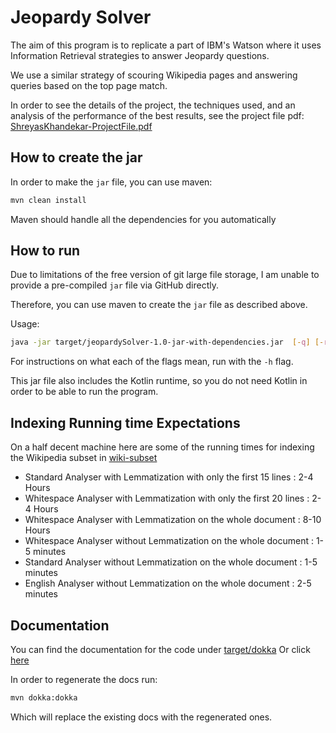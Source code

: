 # Jeopardy Solver

The aim of this program is to replicate a part of IBM's Watson where it uses
Information Retrieval strategies to answer Jeopardy questions.

We use a similar strategy of scouring Wikipedia pages and answering queries
based on the top page match.

In order to see the details of the project, the techniques used, and an analysis
of the performance of the best results, see the project file pdf: 
[ShreyasKhandekar-ProjectFile.pdf](ShreyasKhandekar-ProjectFile.pdf)

## How to create the jar

In order to make the `jar` file, you can use maven:

```bash
mvn clean install
```

Maven should handle all the dependencies for you automatically


## How to run

Due to limitations of the free version of git large file storage, I am unable to
provide a pre-compiled `jar` file via GitHub directly.

Therefore, you can use maven to create the `jar` file as described above.

Usage:
```bash
java -jar target/jeopardySolver-1.0-jar-with-dependencies.jar  [-q] [-r] [-t] [-s scoreFormula] [-h]
```

For instructions on what each of the flags mean, run with the `-h` flag.

This jar file also includes the Kotlin runtime, so you do not need Kotlin in
order to be able to run the program.


## Indexing Running time Expectations

On a half decent machine here are some of the running times for indexing the
Wikipedia subset in [wiki-subset](src/main/resources/wiki-subset)

- Standard Analyser with Lemmatization with only the first 15 lines : 2-4 Hours
- Whitespace Analyser with Lemmatization with only the first 20 lines : 2-4 Hours
- Whitespace Analyser with Lemmatization on the whole document : 8-10 Hours
- Whitespace Analyser without Lemmatization on the whole document : 1-5 minutes
- Standard Analyser without Lemmatization on the whole document : 1-5 minutes
- English Analyser without Lemmatization on the whole document : 2-5 minutes


## Documentation

You can find the documentation for the code under [target/dokka](target/dokka)
Or click [here](https://rawgit.com/ShreyasKhandekar/jeopardySolver/main/target/dokka/index.html)

In order to regenerate the docs run:

```bash
mvn dokka:dokka
```

Which will replace the existing docs with the regenerated ones.